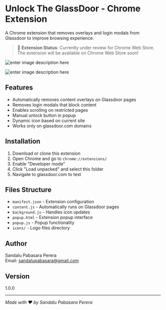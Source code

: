 
# Unlock The GlassDoor - Chrome Extension

A Chrome extension that removes overlays and login modals from Glassdoor to improve browsing experience.

> 🔄 **Extension Status**: Currently under review for Chrome Web Store. The extension will be available on Chrome Web Store soon!

![enter image description here](https://i.ibb.co/1DpJxct/msedge-3d-Ay-KCLc-Dy.png)

![enter image description here](https://i.ibb.co/9mPJK0jm/CB068-LJu-WA.png)

## Features

- Automatically removes content overlays on Glassdoor pages
- Removes login modals that block content
- Enables scrolling on restricted pages
- Manual unlock button in popup
- Dynamic icon based on current site
- Works only on glassdoor.com domains

## Installation

1. Download or clone this extension
2. Open Chrome and go to `chrome://extensions/`
3. Enable "Developer mode" 
4. Click "Load unpacked" and select this folder
5. Navigate to glassdoor.com to test

## Files Structure

- `manifest.json` - Extension configuration
- `content.js` - Automatically runs on Glassdoor pages
- `background.js` - Handles icon updates
- `popup.html` - Extension popup interface
- `popup.js` - Popup functionality
- `icons/` - Logo files directory

## Author

Sandalu Pabasara Perera  
Email: sandalupabasara@gmail.com

## Version

1.0.0

---

*Made with ❤️ by Sandalu Pabasara Perera*
